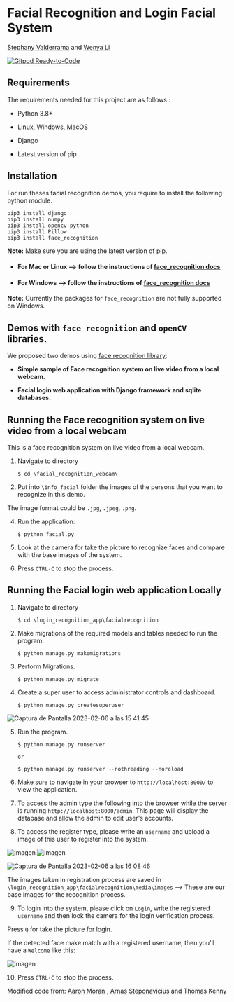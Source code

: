 # Facial Recognition and Login Facial System


[Stephany Valderrama](https://github.com/stph89)&nbsp;and [Wenya Li](https://github.com/wenlla)  &nbsp;

[![Gitpod Ready-to-Code](https://img.shields.io/badge/Gitpod-Ready--to--Code-blue?logo=gitpod)](https://gitpod.io/#https://github.com/Moran98/facial-recognition)

  

## Requirements

The requirements needed for this project are as follows :

* Python 3.8+

* Linux, Windows, MacOS

* Django

* Latest version of pip
  

## Installation
  
For run theses facial recognition demos, you require to install the following python module.


```
pip3 install django
pip3 install numpy
pip3 install opencv-python
pip3 install Pillow
pip3 install face_recognition
```
  **Note:** Make sure you are using the latest version of pip.
* #### For Mac or Linux --> follow the instructions of [face_recognition docs](https://gist.github.com/ageitgey/629d75c1baac34dfa5ca2a1928a7aeaf)

* #### For Windows --> follow the instructions of [face_recognition docs](https://github.com/ageitgey/face_recognition/issues/175#issue-257710508)

**Note:** Currently the packages for `face_recognition` are not fully supported on Windows. 


## Demos with `face recognition` and `openCV` libraries.
We proposed two demos using [face recognition library](https://github.com/ageitgey/face_recognition):

 * **Simple sample of Face recognition system on live video from a local webcam.**
 
 * **Facial login web application with Django framework and sqlite databases.**
  
  
  
## Running the Face recognition system on live video from a local webcam
This is a face recognition system on live video from a local webcam.

1. Navigate to directory

	```
	$ cd \facial_recognition_webcam\
	```
2. Put into `\info_facial` folder the images of the persons that you want to recognize in this demo.

The image format could be `.jpg`, `.jpeg`, `.png`.

4. Run the application:

	```
	$ python facial.py 
	```
	
5. Look at the camera for take the picture to recognize faces and compare with the base images of the system.
	
7. Press `CTRL-C` to stop the process.

## Running the Facial login web application Locally

1. Navigate to directory

	```
	$ cd \login_recognition_app\facialrecognition
	```
  

2. Make migrations of the required models and tables needed to run the program.
	```
	$ python manage.py makemigrations
	```
  

3. Perform Migrations.

	```
	$ python manage.py migrate
	```


4. Create a super user to access administrator controls and dashboard.

	```
	$ python manage.py createsuperuser
	```
![Captura de Pantalla 2023-02-06 a las 15 41 45](https://user-images.githubusercontent.com/110174766/217022005-001a3eb1-740a-4be6-82ba-ad37103dcef3.png)



5. Run the program.

	```
	$ python manage.py runserver
	
	or
	
	$ python manage.py runserver --nothreading --noreload
	```

6. Make sure to navigate in your browser to `http://localhost:8000/` to view the application.
  

7. To access the admin type the following into the browser while the server is running `http://localhost:8000/admin`. 
This page will display the database and allow the admin to edit user's accounts.

8. To access the register type, please write an `username` and upload a image of this user to register into the system.

![imagen](https://user-images.githubusercontent.com/110174766/217067598-3f40c0fa-5d2a-4294-ad05-dc5e64b23208.png)
![imagen](https://user-images.githubusercontent.com/110174766/217067656-456b2aec-3837-4415-a125-d45029e51aa7.png)

![Captura de Pantalla 2023-02-06 a las 16 08 46](https://user-images.githubusercontent.com/110174766/217021702-a0a3dc69-67a4-47fe-9fba-07145cca5a99.png)

The images taken in registration process are saved in `\login_recognition_app\facialrecognition\media\images` --> These are our base images for the recognition process.

9. To login into the system, please click on `Login`, write the registered `username` and then look the camera for the login verification process. 


Press `Q` for take the picture for login.

If the detected face make match with a registered username, then you'll have a `Welcome` like this:

![imagen](https://user-images.githubusercontent.com/110174766/217067344-bb8112fa-65e3-478d-8886-db4b3a63f949.png)

  
10. Press `CTRL-C` to stop the process.

Modified code from: [Aaron Moran](https://github.com/Moran98)&nbsp;, [Arnas Steponavicius](https://github.com/ArnasSteponavicius00)&nbsp;and [Thomas Kenny](https://github.com/KennyThomas)
